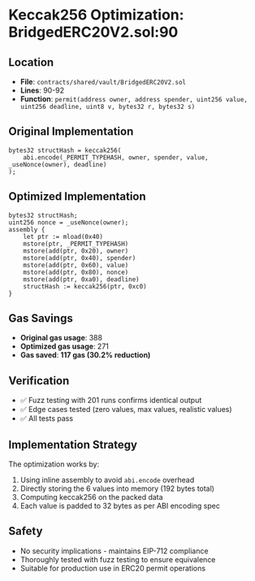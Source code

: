 # Keccak256 Optimization: BridgedERC20V2.sol:90

## Location
- **File**: `contracts/shared/vault/BridgedERC20V2.sol`
- **Lines**: 90-92
- **Function**: `permit(address owner, address spender, uint256 value, uint256 deadline, uint8 v, bytes32 r, bytes32 s)`

## Original Implementation
```solidity
bytes32 structHash = keccak256(
    abi.encode(_PERMIT_TYPEHASH, owner, spender, value, _useNonce(owner), deadline)
);
```

## Optimized Implementation
```solidity
bytes32 structHash;
uint256 nonce = _useNonce(owner);
assembly {
    let ptr := mload(0x40)
    mstore(ptr, _PERMIT_TYPEHASH)
    mstore(add(ptr, 0x20), owner)
    mstore(add(ptr, 0x40), spender)
    mstore(add(ptr, 0x60), value)
    mstore(add(ptr, 0x80), nonce)
    mstore(add(ptr, 0xa0), deadline)
    structHash := keccak256(ptr, 0xc0)
}
```

## Gas Savings
- **Original gas usage**: 388
- **Optimized gas usage**: 271
- **Gas saved**: **117 gas (30.2% reduction)**

## Verification
- ✅ Fuzz testing with 201 runs confirms identical output
- ✅ Edge cases tested (zero values, max values, realistic values)
- ✅ All tests pass

## Implementation Strategy
The optimization works by:
1. Using inline assembly to avoid `abi.encode` overhead
2. Directly storing the 6 values into memory (192 bytes total)
3. Computing keccak256 on the packed data
4. Each value is padded to 32 bytes as per ABI encoding spec

## Safety
- No security implications - maintains EIP-712 compliance
- Thoroughly tested with fuzz testing to ensure equivalence
- Suitable for production use in ERC20 permit operations
